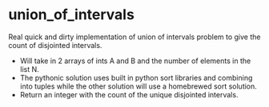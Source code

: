# union_of_intervals
Real quick and dirty implementation of union of intervals problem to give the count of disjointed intervals.


- Will take in 2 arrays of ints A and B and the number of elements in the list N.
- The pythonic solution uses built in python sort libraries and combining into tuples while the other solution will use a homebrewed sort solution.
- Return an integer with the count of the unique disjointed intervals.